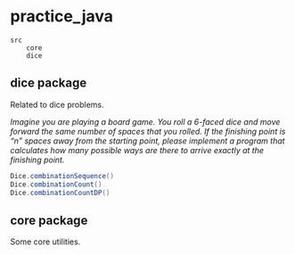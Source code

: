 # practice_java
```
src
    core
    dice
```


## dice package
Related to dice problems.

*Imagine you are playing a board game. You roll a 6-faced dice and move forward the same number of spaces that you rolled. If the finishing point is “n” spaces away from the starting point, please implement a program that calculates how many possible ways are there to arrive exactly at the finishing point.*

```java
Dice.combinationSequence()
Dice.combinationCount()
Dice.combinationCountDP()
```

## core package
Some core utilities.
